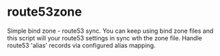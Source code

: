 route53zone
===========
Simple bind zone - route53 sync. You can keep using bind zone files and this script will your route53 settings in sync wth the zone file. Handle route53 'alias' records via configured alias mapping.
